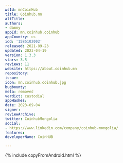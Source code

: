 ```yaml
---
wsId: mnCoinHub
title: Coinhub.mn
altTitle: 
authors:
- danny
appId: mn.coinhub.coinhub
appCountry: us
idd: '1585102002'
released: 2021-09-23
updated: 2023-04-19
version: 1.3.3
stars: 3.5
reviews: 11
website: https://about.coinhub.mn
repository: 
issue: 
icon: mn.coinhub.coinhub.jpg
bugbounty: 
meta: removed
verdict: custodial
appHashes: 
date: 2023-09-04
signer: 
reviewArchive: 
twitter: CoinhubMongolia
social:
- https://www.linkedin.com/company/coinhub-mongolia/
features: 
developerName: CoinHUB

---
```


{% include copyFromAndroid.html %}